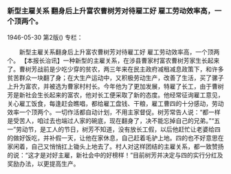### 新型主雇关系  翻身后上升富农曹树芳对待雇工好  雇工劳动效率高，一个顶两个。

1946-05-30
第2版()
专栏：

　　新型主雇关系翻身后上升富农曹树芳对待雇工好 
    雇工劳动效率高，一个顶两个。
    【本报长治讯】一种新型的主雇关系，在涉县曹家村富农曹树芳家生长起来了。曹树芳战前是少吃少穿的贫农，两三年来在民主政府减租减息政策下，和许多贫苦群众一块翻了身；在大生产运动中，又积极劳动生产，改善了生活，买了骡子上升为富农，并被选为曹家村村长。今年他为了更加发展，特雇了长工，由于曹树芳是新社会生长起来的富农，他对长工便采取了新的态度。他经常征询雇工意见，关心雇工饭食，每逢赶会瞧唱，都给雇工盘钱、干粮，雇工曹四的十分感动，劳动效率一个顶两个。一切作活都自动计划，不用主家督促。树芳常告人说：“都一样是受苦人，咱过去也端过人家的碗底，现在翻身了，决不能忘掉自己的兄弟。”“五一”劳动节，是工人的节日，树芳不知道，没有放长工假，以后他赶忙让老婆给四的做好饭吃，并补假一天，让他在家休息，自己赶着毛驴上地。四的也不好意思在家闲着，自己又悄悄扛上锄头上地去了。村人对这样团结的主雇关系，都一致赞扬的说：“这才是对好主雇，新社会中的好榜样！”目前树芳并决定与四的实行分红及奖励办法，以更提高生产。
